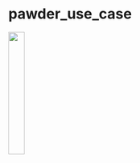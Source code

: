 # pawder_use_case

<img src="https://github.com/sfatihy/pawder_use_case/assets/59308009/b288e519-3445-4830-8e55-b64303e74820" width=25% />
